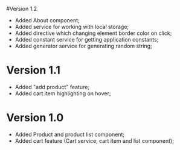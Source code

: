 #Version 1.2
- Added About component;
- Added service for working with local storage;
- Added directive which changing element border color on click;
- Added constant service for getting application constants;
- Added generator service for generating random string;

# Version 1.1
- Added "add product" feature;
- Added cart item highlighting on hover;

# Version 1.0
- Added Product and product list component;
- Added cart feature (Cart service, cart item and list component);